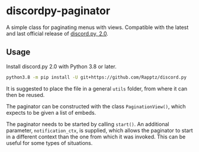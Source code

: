 # discordpy-paginator
A simple class for paginating menus with views.
Compatible with the latest and last official release of [discord.py, 2.0](https://github.com/Rapptz/discord.py).

## Usage
Install discord.py 2.0 with Python 3.8 or later.
```bash
python3.8 -m pip install -U git+https://github.com/Rapptz/discord.py
```
It is suggested to place the file in a general `utils` folder, from where it can then be reused.

The paginator can be constructed with the class `PaginationView()`, which expects to be given a list of embeds.

The paginator needs to be started by calling `start()`. An additional parameter, `notification_ctx`, is supplied, which 
allows the paginator to start in a different context than the one from which it was invoked. This can be useful for some
types of situations.


